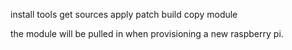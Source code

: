 
install tools
get sources
apply patch
build
copy module

the module will be pulled in when provisioning a new raspberry pi.
